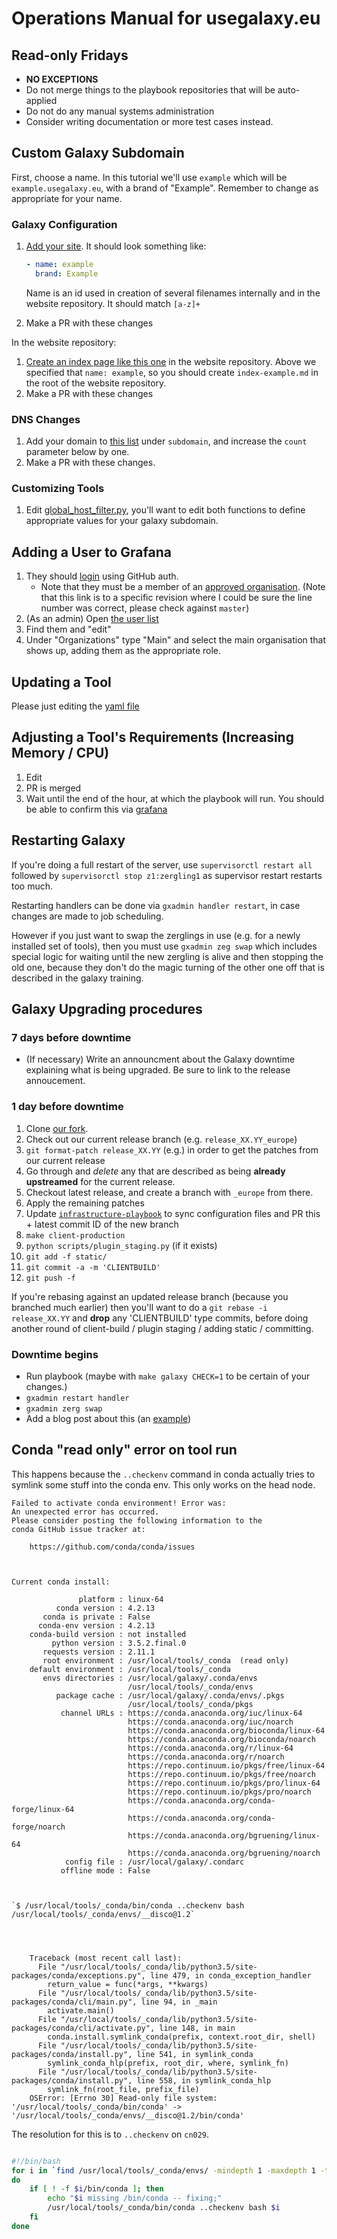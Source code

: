 # Operations Manual for usegalaxy.eu

## Read-only Fridays

- **NO EXCEPTIONS**
- Do not merge things to the playbook repositories that will be auto-applied
- Do not do any manual systems administration
- Consider writing documentation or more test cases instead.

## Custom Galaxy Subdomain

First, choose a name. In this tutorial we'll use `example` which will be `example.usegalaxy.eu`, with a brand of "Example". Remember to change as appropriate for your name.

### Galaxy Configuration

1. [Add your site](https://github.com/usegalaxy-eu/infrastructure-playbook/blob/master/group_vars/custom-sites.yml). It should look something like:

    ```yaml
    - name: example
      brand: Example
    ```

    Name is an id used in creation of several filenames internally and in the website repository. It should match `[a-z]+`

2. Make a PR with these changes

In the website repository:

1. [Create an index page like this one](https://github.com/usegalaxy-eu/website/blob/master/index-metagenomics.md) in the website repository. Above we specified that `name: example`, so you should create `index-example.md` in the root of the website repository.
2. Make a PR with these changes

### DNS Changes

1. Add your domain to [this list](https://github.com/usegalaxy-eu/infrastructure/blob/master/dns.tf#L36) under `subdomain`, and increase the `count` parameter below by one.
2. Make a PR with these changes.

### Customizing Tools

1. Edit [global_host_filter.py](https://github.com/usegalaxy-eu/infrastructure-playbook/blob/master/templates/galaxy/config/global_host_filters.py.j2), you'll want to edit both functions to define appropriate values for your galaxy subdomain.

## Adding a User to Grafana

1. They should [login](https://grafana.denbi.uni-freiburg.de/login) using GitHub auth.
    - Note that they must be a member of an [approved organisation](https://github.com/usegalaxy-eu/infrastructure-playbook/blob/39d5b7e86b4f45acba53adb965b11b63700327ad/group_vars/grafana.yml#L119).  (Note that this link is to a specific revision where I could be sure the line number was correct, please check against `master`)
2. (As an admin) Open [the user list](https://grafana.denbi.uni-freiburg.de/admin/users/)
3. Find them and "edit"
4. Under "Organizations" type "Main" and select the main organisation that shows up, adding them as the appropriate role.

## Updating a Tool

Please just editing the [yaml file](https://github.com/usegalaxy-eu/usegalaxy-eu-tools)

## Adjusting a Tool's Requirements (Increasing Memory / CPU)

1. Edit
2. PR is merged
3. Wait until the end of the hour, at which the playbook will run. You should be able to confirm this via [grafana](https://grafana.denbi.uni-freiburg.de/dashboard/db/galaxy?refresh=1m&panelId=39&fullscreen&orgId=1)

## Restarting Galaxy

If you're doing a full restart of the server, use `supervisorctl restart all`
followed by `supervisorctl stop z1:zergling1` as supervisor restart restarts
too much.

Restarting handlers can be done via `gxadmin handler restart`, in case
changes are made to job scheduling.

However if you just want to swap the zerglings in use (e.g. for a newly
installed set of tools), then you must use `gxadmin zeg swap` which
includes special logic for waiting until the new zergling is alive and then
stopping the old one, because they don't do the magic turning of the other one
off that is described in the galaxy training.

## Galaxy Upgrading procedures

### 7 days before downtime

- (If necessary) Write an announcment about the Galaxy downtime explaining what is being upgraded. Be sure to link to the release annoucement.

### 1 day before downtime

1. Clone [our fork](https://github.com/usegalaxy-eu/galaxy/).
2. Check out our current release branch (e.g. `release_XX.YY_europe`)
3. `git format-patch release_XX.YY` (e.g.) in order to get the patches from our current release
4. Go through and *delete* any that are described as being **already upstreamed** for the current release.
5. Checkout latest release, and create a branch with `_europe` from there.
6. Apply the remaining patches
7. Update [`infrastructure-playbook`](https://github.com/usegalaxy-eu/infrastructure-playbook/) to sync configuration files and PR this + latest commit ID of the new branch
8. `make client-production`
9. `python scripts/plugin_staging.py` (if it exists)
9. `git add -f static/`
10. `git commit -a -m 'CLIENTBUILD'`
11. `git push -f`

If you're rebasing against an updated release branch (because you branched much earlier) then you'll want to do a `git rebase -i release_XX.YY` and **drop** any 'CLIENTBUILD' type commits, before doing another round of client-build / plugin staging / adding static / committing.

### Downtime begins

- Run playbook (maybe with `make galaxy CHECK=1` to be certain of your changes.)
- `gxadmin restart handler`
- `gxadmin zerg swap`
- Add a blog post about this (an [example](https://github.com/usegalaxy-eu/galaxy-freiburg/pull/82))

## Conda "read only" error on tool run

This happens because the `..checkenv` command in conda actually tries to
symlink some stuff into the conda env. This only works on the head node.

```
Failed to activate conda environment! Error was:
An unexpected error has occurred.
Please consider posting the following information to the
conda GitHub issue tracker at:

    https://github.com/conda/conda/issues



Current conda install:

               platform : linux-64
          conda version : 4.2.13
       conda is private : False
      conda-env version : 4.2.13
    conda-build version : not installed
         python version : 3.5.2.final.0
       requests version : 2.11.1
       root environment : /usr/local/tools/_conda  (read only)
    default environment : /usr/local/tools/_conda
       envs directories : /usr/local/galaxy/.conda/envs
                          /usr/local/tools/_conda/envs
          package cache : /usr/local/galaxy/.conda/envs/.pkgs
                          /usr/local/tools/_conda/pkgs
           channel URLs : https://conda.anaconda.org/iuc/linux-64
                          https://conda.anaconda.org/iuc/noarch
                          https://conda.anaconda.org/bioconda/linux-64
                          https://conda.anaconda.org/bioconda/noarch
                          https://conda.anaconda.org/r/linux-64
                          https://conda.anaconda.org/r/noarch
                          https://repo.continuum.io/pkgs/free/linux-64
                          https://repo.continuum.io/pkgs/free/noarch
                          https://repo.continuum.io/pkgs/pro/linux-64
                          https://repo.continuum.io/pkgs/pro/noarch
                          https://conda.anaconda.org/conda-forge/linux-64
                          https://conda.anaconda.org/conda-forge/noarch
                          https://conda.anaconda.org/bgruening/linux-64
                          https://conda.anaconda.org/bgruening/noarch
            config file : /usr/local/galaxy/.condarc
           offline mode : False



`$ /usr/local/tools/_conda/bin/conda ..checkenv bash /usr/local/tools/_conda/envs/__disco@1.2`




    Traceback (most recent call last):
      File "/usr/local/tools/_conda/lib/python3.5/site-packages/conda/exceptions.py", line 479, in conda_exception_handler
        return_value = func(*args, **kwargs)
      File "/usr/local/tools/_conda/lib/python3.5/site-packages/conda/cli/main.py", line 94, in _main
        activate.main()
      File "/usr/local/tools/_conda/lib/python3.5/site-packages/conda/cli/activate.py", line 148, in main
        conda.install.symlink_conda(prefix, context.root_dir, shell)
      File "/usr/local/tools/_conda/lib/python3.5/site-packages/conda/install.py", line 541, in symlink_conda
        symlink_conda_hlp(prefix, root_dir, where, symlink_fn)
      File "/usr/local/tools/_conda/lib/python3.5/site-packages/conda/install.py", line 558, in symlink_conda_hlp
        symlink_fn(root_file, prefix_file)
    OSError: [Errno 30] Read-only file system: '/usr/local/tools/_conda/bin/conda' -> '/usr/local/tools/_conda/envs/__disco@1.2/bin/conda'
```


The resolution for this is to `..checkenv` on `cn029`.

```bash

#!/bin/bash
for i in `find /usr/local/tools/_conda/envs/ -mindepth 1 -maxdepth 1 -type d`;
do
    if [ ! -f $i/bin/conda ]; then
        echo "$i missing /bin/conda -- fixing;"
        /usr/local/tools/_conda/bin/conda ..checkenv bash $i
    fi
done
```
